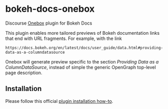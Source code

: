 # bokeh-docs-onebox
Discourse [Onebox](https://github.com/discourse/onebox) plugin for Bokeh Docs

This plugin enables more tailored previews of Bokeh documentation links that end with URL fragments. For example, with the link
```
https://docs.bokeh.org/en/latest/docs/user_guide/data.html#providing-data-as-a-columndatasource
```
Onebox will generate preview specific to the section *Providing Data as a ColumnDataSource*, instead of simple the generic OpenGraph top-level page description. 

## Installation
Please follow this official [plugin installation how-to](https://meta.discourse.org/t/install-a-plugin/19157).
